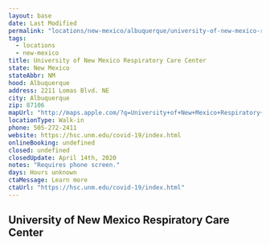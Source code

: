```yaml
---
layout: base
date: Last Modified
permalink: "locations/new-mexico/albuquerque/university-of-new-mexico-respiratory-care-center/"
tags:
  - locations
  - new-mexico
title: University of New Mexico Respiratory Care Center
state: New Mexico
stateAbbr: NM
hood: Albuquerque
address: 2211 Lomas Blvd. NE
city: Albuquerque
zip: 87106
mapUrl: "http://maps.apple.com/?q=University+of+New+Mexico+Respiratory+Care+Center&address=2211+Lomas+Blvd+NE,Albuquerque,New+Mexico,87106"
locationType: Walk-in
phone: 505-272-2411
website: https://hsc.unm.edu/covid-19/index.html
onlineBooking: undefined
closed: undefined
closedUpdate: April 14th, 2020
notes: "Requires phone screen."
days: Hours unknown
ctaMessage: Learn more
ctaUrl: "https://hsc.unm.edu/covid-19/index.html"
---
```

## University of New Mexico Respiratory Care Center